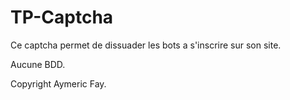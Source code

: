 # TP-Captcha
Ce captcha permet de dissuader les bots a s'inscrire sur son site.

Aucune BDD.

Copyright Aymeric Fay.
